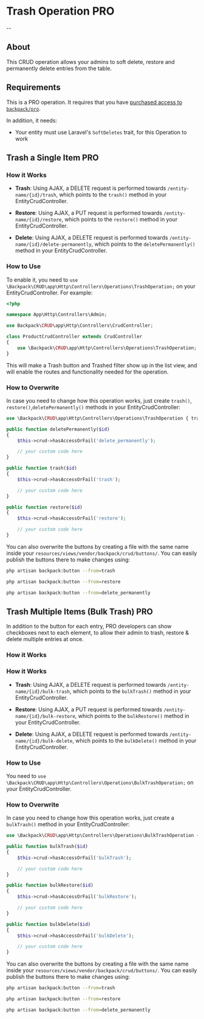 # Trash Operation <span class="badge badge-info">PRO</span>

--

<a name="about"></a>
## About

This CRUD operation allows your admins to soft delete, restore and permanently delete entries from the table.

<a name="requirements"></a>
## Requirements

This is a <span class="badge badge-info">PRO</span> operation. It requires that you have [purchased access to `backpack/pro`](https://backpackforlaravel.com/products/pro-for-unlimited-projects).

In addition, it needs:
- Your entity must use Laravel's `SoftDeletes` trait, for this Operation to work

<a name="trash-a-single-item"></a>
## Trash a Single Item <span class="badge badge-info">PRO</span>

<a name="how-it-works"></a>
### How it Works
- **Trash**:
Using AJAX, a DELETE request is performed towards ```/entity-name/{id}/trash```, which points to the ```trash()``` method in your EntityCrudController.

- **Restore**:
Using AJAX, a PUT request is performed towards ```/entity-name/{id}/restore```, which points to the ```restore()``` method in your EntityCrudController.

- **Delete**:
Using AJAX, a DELETE request is performed towards ```/entity-name/{id}/delete-permanently```, which points to the ```deletePermanently()``` method in your EntityCrudController.

<a name="enabling"></a>
### How to Use

To enable it, you need to ```use \Backpack\CRUD\app\Http\Controllers\Operations\TrashOperation;``` on your EntityCrudController. For example:

```php
<?php

namespace App\Http\Controllers\Admin;

use Backpack\CRUD\app\Http\Controllers\CrudController;

class ProductCrudController extends CrudController
{
    use \Backpack\CRUD\app\Http\Controllers\Operations\TrashOperation;
}
```

This will make a Trash button and Trashed filter show up in the list view, and will enable the routes and functionality needed for the operation.

<a name="how-to-overwrite"></a>
### How to Overwrite

In case you need to change how this operation works, just create ```trash()```, ```restore()```,```deletePermanently()``` methods in your EntityCrudController:

```php
use \Backpack\CRUD\app\Http\Controllers\Operations\TrashOperation { trash as traitTrash; }

public function deletePermanently($id)
{
    $this->crud->hasAccessOrFail('delete_permanently');

    // your custom code here
}

public function trash($id)
{
    $this->crud->hasAccessOrFail('trash');

    // your custom code here
}

public function restore($id)
{
    $this->crud->hasAccessOrFail('restore');

    // your custom code here
}
```

You can also overwrite the buttons by creating a file with the same name inside your ```resources/views/vendor/backpack/crud/buttons/```. You can easily publish the buttons there to make changes using:

```zsh
php artisan backpack:button --from=trash

php artisan backpack:button --from=restore

php artisan backpack:button --from=delete_permanently
```

<a name="trash-multiple-items-bulk-trash"></a>
## Trash Multiple Items (Bulk Trash) <span class="badge badge-info">PRO</span>

In addition to the button for each entry, <span class="badge badge-info">PRO</span> developers can show checkboxes next to each element, to allow their admin to trash, restore & delete multiple entries at once.


<a name="how-it-works"></a>
### How it Works

### How it Works
- **Trash**:
Using AJAX, a DELETE request is performed towards ```/entity-name/{id}/bulk-trash```, which points to the ```bulkTrash()``` method in your EntityCrudController.

- **Restore**:
Using AJAX, a PUT request is performed towards ```/entity-name/{id}/bulk-restore```, which points to the ```bulkRestore()``` method in your EntityCrudController.

- **Delete**:
Using AJAX, a DELETE request is performed towards ```/entity-name/{id}/bulk-delete```, which points to the ```bulkDelete()``` method in your EntityCrudController.

<a name="enabling"></a>
### How to Use

You need to ```use \Backpack\CRUD\app\Http\Controllers\Operations\BulkTrashOperation;``` on your EntityCrudController.

<a name="how-to-overwrite"></a>
### How to Overwrite

In case you need to change how this operation works, just create a ```bulkTrash()``` method in your EntityCrudController:

```php
use \Backpack\CRUD\app\Http\Controllers\Operations\BulkTrashOperation { bulkTrash as traitBulkTrash; }

public function bulkTrash($id)
{
    $this->crud->hasAccessOrFail('bulkTrash');

    // your custom code here
}

public function bulkRestore($id)
{
    $this->crud->hasAccessOrFail('bulkRestore');

    // your custom code here
}

public function bulkDelete($id)
{
    $this->crud->hasAccessOrFail('bulkDelete');

    // your custom code here
}
```

You can also overwrite the buttons by creating a file with the same name inside your ```resources/views/vendor/backpack/crud/buttons/```. You can easily publish the buttons there to make changes using:

```zsh
php artisan backpack:button --from=trash

php artisan backpack:button --from=restore

php artisan backpack:button --from=delete_permanently
```

